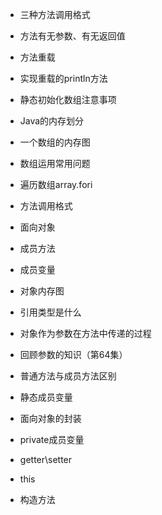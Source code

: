 - 三种方法调用格式

- 方法有无参数、有无返回值

- 方法重载

- 实现重载的println方法

- 静态初始化数组注意事项

- Java的内存划分

- 一个数组的内存图

- 数组运用常用问题   

- 遍历数组array.fori

- 方法调用格式

- 面向对象

- 成员方法

- 成员变量 

- 对象内存图

- 引用类型是什么

- 对象作为参数在方法中传递的过程

- 回顾参数的知识（第64集）

- 普通方法与成员方法区别

- 静态成员变量

- 面向对象的封装

- private成员变量  

- getter\setter

- this

- 构造方法

   